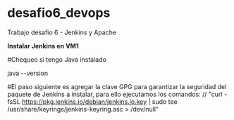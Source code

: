 # desafio6_devops
Trabajo desafio 6  - Jenkins y Apache

**Instalar Jenkins en VM1** 

#Chequeo si tengo Java instalado

java --version

#El paso siguiente es agregar la clave GPG para garantizar la seguridad del paquete de Jenkins a instalar, para ello ejecutamos los comandos: //
"curl -fsSL https://pkg.jenkins.io/debian/jenkins.io.key | sudo tee /usr/share/keyrings/jenkins-keyring.asc > /dev/null"

